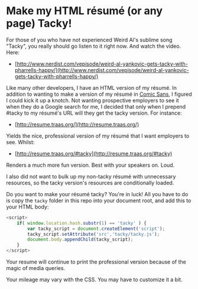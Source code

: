 # Make my HTML résumé (or any page) Tacky!

For those of you who have not experienced Weird Al's sublime song "Tacky", you really should go listen to it right now. And watch the video. Here:

- [http://www.nerdist.com/vepisode/weird-al-yankovic-gets-tacky-with-pharrells-happy/](http://www.nerdist.com/vepisode/weird-al-yankovic-gets-tacky-with-pharrells-happy/)

Like many other developers, I have an HTML version of my résumé. In addition to wanting to make a version of my résumé in [Comic Sans](http://en.wikipedia.org/wiki/Comic_Sans), I figured I could kick it up a knotch. Not wanting prospective employers to see it when they do a Google search for me, I decided that only when I prepend #tacky to my résumé's URL will they get the tacky version. For instance:

- [http://resume.traas.org/](http://resume.traas.org/)
	
Yields the nice, professional version of my résumé that I want employers to see. Whilst:

- [http://resume.traas.org/#tacky](http://resume.traas.org/#tacky)

Renders a much more fun version. Best with your speakers on. Loud.

I also did not want to bulk up my non-tacky résumé with unnecessary resources, so the tacky version's resources are conditionally loaded. 

Do you want to make your résumé tacky? You're in luck! All you have to do is copy the `tacky` folder in this repo into your document root, and add this to your HTML body:

```javascript
<script>
    if( window.location.hash.substr(1) == 'tacky' ) {
        var tacky_script = document.createElement('script');
        tacky_script.setAttribute('src','tacky/tacky.js');
        document.body.appendChild(tacky_script);
    }
</script>
```

Your resume will continue to print the professional version because of the magic of media queries. 

Your mileage may vary with the CSS. You may have to customize it a bit. 
